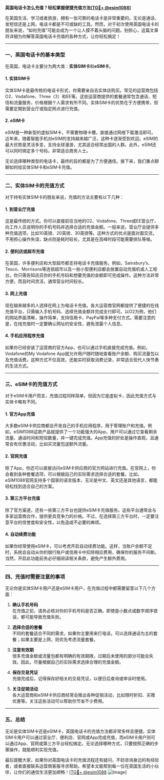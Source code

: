 **英国电话卡怎么充值？轻松掌握便捷充值方法[[TG💪+ @esim1088](https://t.me/s/esim1088)]**

在英国生活、学习或者旅游，拥有一张可靠的电话卡是非常重要的。无论是通话、发短信还是上网，电话卡都是不可或缺的工具。然而，对于初次使用英国电话卡的朋友来说，“如何充值”可能会成为一个让人摸不着头脑的问题。别担心，这篇文章将详细为你解答英国电话卡充值的各种方式，让你轻松搞定！

---

### **一、英国电话卡的基本类型**

在英国，电话卡主要分为两大类：**实体SIM卡**和**eSIM卡**。

#### **1. 实体SIM卡**
实体SIM卡是最传统的电话卡形式，你需要亲自去实体店购买。常见的运营商包括O2、Vodafone、Three（3）和EE等。这些运营商提供的套餐通常包含通话、短信和流量服务，价格根据个人需求有所不同。实体SIM卡的优势在于方便携带，但需要定期到营业厅或指定网点进行充值。

#### **2. eSIM卡**
eSIM是一种新型的虚拟SIM卡，不需要物理卡槽，直接通过网络下载激活即可。近年来，随着智能手机对eSIM的支持越来越广泛，这种卡逐渐受到欢迎。eSIM的最大优势是灵活多变，支持全球漫游，尤其适合经常出国的人群。此外，eSIM还可以同时绑定多个号码，非常适合商务人士。

无论选择哪种类型的电话卡，最终的目的都是为了方便通信。接下来，我们重点聊聊如何给实体SIM卡和eSIM卡充值。

---

### **二、实体SIM卡的充值方式**

对于持有实体SIM卡的朋友来说，充值的方法主要有以下几种：

#### **1. 到营业厅充值**
这是最传统的方式。你可以直接前往当地的O2、Vodafone、Three或EE营业厅，向工作人员说明你的手机号码并选择合适的充值金额。一般来说，营业厅会提供多种充值选项，比如10英镑、20英镑、30英镑等。这种方式的优点是面对面交流，不用担心操作失误，缺点则是耗时较长，尤其是在高峰时段可能需要排队等候。

#### **2. 便利店或超市充值**
在英国，许多便利店和大型超市都支持电话卡充值服务。例如，Sainsbury’s、Tesco、Morrisons等连锁超市以及一些小型便利店都会放置自动充值机或人工柜台。你只需告知店员你的手机号码和想要充值的金额即可完成操作。这种方法非常方便，而且时间灵活，通常营业时间较长。

#### **3. 网上充值**
现在越来越多的人选择在网上为电话卡充值。各大运营商官网都提供了便捷的在线充值平台，只需输入手机号码、选择充值金额并完成支付即可。以O2为例，他们的网站界面清晰，操作简单，支持信用卡、PayPal等多种支付方式。需要注意的是，在线充值时一定要确认网址的安全性，避免泄露个人信息。

#### **4. 手机应用程序充值**
如果你已经安装了运营商的官方App，也可以通过手机直接完成充值。例如，Vodafone的My Vodafone App就允许用户随时随地查看账户余额、购买流量包以及充值话费。这种方式不仅高效，还能实时获取消费记录，非常适合现代人快节奏的生活方式。

---

### **三、eSIM卡的充值方式**

对于eSIM卡用户而言，充值过程同样简单，但因为它是虚拟卡，因此充值方式与实体卡略有不同。

#### **1. 官方App充值**
大多数eSIM卡供应商都会开发自己的手机应用程序，用于管理账户和充值。例如，eSIM1088这款产品就提供了一个功能强大的App，用户可以通过它查看剩余流量、通话时间和短信数量，并一键完成充值。App充值的好处是操作直观，且通常会有优惠活动，比如买流量包送额外流量。

#### **2. 官网充值**
除了App，你还可以直接访问eSIM卡供应商的官方网站进行充值。在官网上，你会看到各种套餐选项，可以根据自己的实际需求选择合适的套餐。比如，eSIM1088官网支持多个国家的语言版本，无论是中文、英文还是其他语言，都能轻松找到适合自己的方案。

#### **3. 第三方平台充值**
除了官方渠道，还有一些第三方平台也提供eSIM卡充值服务。这些平台通常会与多家运营商合作，提供更具竞争力的价格。不过，在选择第三方平台时，一定要注意平台的信誉度和安全性，以免造成不必要的麻烦。

#### **4. 自动续费功能**
如果你经常使用eSIM卡，可以考虑开启自动续费功能。这样，当账户余额不足时，系统会自动从你的银行账户或信用卡中扣除相应费用，确保你的服务不间断。当然，开启此功能前务必仔细阅读相关条款，避免产生额外费用。

---

### **四、充值时需要注意的事项**

无论你是实体SIM卡用户还是eSIM卡用户，在充值过程中都需要留意以下几个方面：

1. **确认手机号码**  
   在充值之前，请务必核对你的手机号码是否正确。即使是小数点或数字顺序错误，都可能导致充值失败。

2. **选择合适的套餐**  
   不同的套餐适合不同的需求。如果你主要用来打电话，可以选择通话为主的套餐；如果主要是上网，则优先考虑流量套餐。

3. **注意有效期**  
   很多充值金额或流量包都有明确的有效期限，过期后未使用的部分可能会失效。因此，尽量根据自己的实际需求选择合理的充值金额。

4. **保存交易凭证**  
   充值完成后，记得保存好相关的交易凭证，以便日后查询或申诉时使用。

5. **关注促销活动**  
   各大运营商和eSIM卡供应商经常会推出各种促销活动，比如限时折扣、买赠优惠等。关注这些活动可以帮助你节省不少费用。

---

### **五、总结**

无论是实体SIM卡还是eSIM卡，英国电话卡的充值方法都非常多样且便捷。实体SIM卡用户可以通过营业厅、便利店、官网或App完成充值，而eSIM卡用户则可以通过App、官网或第三方平台轻松搞定。无论选择哪种方式，只要按照正确的步骤操作，就能顺利实现充值。

最后提醒大家，如果你对英国电话卡的充值流程还有疑问，不妨咨询身边的有经验者，或者直接联系运营商客服寻求帮助。希望本文能帮到每一位在英国生活的小伙伴，让你们的通信生活更加顺畅！[[TG💪+ @esim1088](https://t.me/s/esim1088) ![Image](https://i.postimg.cc/4NQfJmqS/Snipaste-2025-05-13-00-14-12.png)]